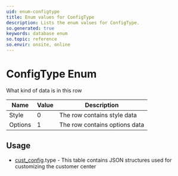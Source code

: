 ```yaml
---
uid: enum-configtype
title: Enum values for ConfigType
description: Lists the enum values for ConfigType.
so.generated: true
keywords: database enum
so.topic: reference
so.envir: onsite, online
---
```


# ConfigType Enum

What kind of data is in this row

| Name | Value | Description |
|------|-------|-------------|
|Style|0|The row contains style data|
|Options|1|The row contains options data|

## Usage

* [cust_config](../cust-config.md).type - This table contains JSON structures used for customizing the customer center
